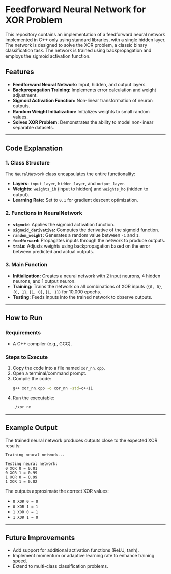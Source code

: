 # Feedforward Neural Network for XOR Problem  

This repository contains an implementation of a feedforward neural network implemented in C++ only using standard libraries, with a single hidden layer. The network is designed to solve the XOR problem, a classic binary classification task. The network is trained using backpropagation and employs the sigmoid activation function.  

## Features  
- **Feedforward Neural Network:** Input, hidden, and output layers.  
- **Backpropagation Training:** Implements error calculation and weight adjustment.  
- **Sigmoid Activation Function:** Non-linear transformation of neuron outputs.  
- **Random Weight Initialization:** Initializes weights to small random values.  
- **Solves XOR Problem:** Demonstrates the ability to model non-linear separable datasets.  

---

## Code Explanation  

### 1. **Class Structure**  
The `NeuralNetwork` class encapsulates the entire functionality:  
- **Layers:** `input_layer`, `hidden_layer`, and `output_layer`.  
- **Weights:** `weights_ih` (input to hidden) and `weights_ho` (hidden to output).  
- **Learning Rate:** Set to `0.1` for gradient descent optimization.  

### 2. **Functions in NeuralNetwork**  
- **`sigmoid`:** Applies the sigmoid activation function.  
- **`sigmoid_derivative`:** Computes the derivative of the sigmoid function.  
- **`random_weight`:** Generates a random value between `-1` and `1`.  
- **`feedforward`:** Propagates inputs through the network to produce outputs.  
- **`train`:** Adjusts weights using backpropagation based on the error between predicted and actual outputs.  

### 3. **Main Function**  
- **Initialization:** Creates a neural network with 2 input neurons, 4 hidden neurons, and 1 output neuron.  
- **Training:** Trains the network on all combinations of XOR inputs (`{0, 0}`, `{0, 1}`, `{1, 0}`, `{1, 1}`) for 10,000 epochs.  
- **Testing:** Feeds inputs into the trained network to observe outputs.  

---

## How to Run  

### Requirements  
- A C++ compiler (e.g., GCC).  

### Steps to Execute  
1. Copy the code into a file named `xor_nn.cpp`.  
2. Open a terminal/command prompt.  
3. Compile the code:  
   ```bash  
   g++ xor_nn.cpp -o xor_nn -std=c++11  
   ```  
4. Run the executable:  
   ```bash  
   ./xor_nn  
   ```  

---

## Example Output  

The trained neural network produces outputs close to the expected XOR results:  
```  
Training neural network...  

Testing neural network:  
0 XOR 0 = 0.01  
0 XOR 1 = 0.99  
1 XOR 0 = 0.99  
1 XOR 1 = 0.02  
```  

The outputs approximate the correct XOR values:  
- `0 XOR 0 = 0`  
- `0 XOR 1 = 1`  
- `1 XOR 0 = 1`  
- `1 XOR 1 = 0`  

---

## Future Improvements  
- Add support for additional activation functions (ReLU, tanh).  
- Implement momentum or adaptive learning rate to enhance training speed.  
- Extend to multi-class classification problems.  
